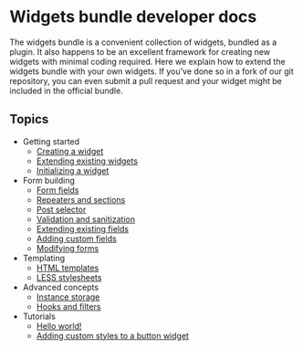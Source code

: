 # Widgets bundle developer docs

The widgets bundle is a convenient collection of widgets, bundled as a plugin. It also happens to be an excellent framework for creating new widgets with minimal coding required. Here we explain how to extend the widgets bundle with your own widgets. If you've done so in a fork of our git repository, you can even submit a pull request and your widget might be included in the official bundle.

## Topics

- Getting started
    - [Creating a widget](widgets-bundle/getting-started/creating-a-widget.md)
    - [Extending existing widgets](widgets-bundle/getting-started/extending-existing-widgets.md)
    - [Initializing a widget](widgets-bundle/getting-started/initializing-a-widget.md)
- Form building
    - [Form fields](widgets-bundle/form-building/form-fields.md)
    - [Repeaters and sections](widgets-bundle/form-building/repeaters-and-sections.md)
    - [Post selector](widgets-bundle/form-building/post-selector.md)
    - [Validation and sanitization](widgets-bundle/form-building/validation-and-sanitization.md)
    - [Extending existing fields](widgets-bundle/form-building/extending-existing-fields.md)
    - [Adding custom fields](widgets-bundle/form-building/adding-custom-fields.md)
    - [Modifying forms](widgets-bundle/form-building/modifying-forms.md)
- Templating
    - [HTML templates](widgets-bundle/templating/html-templates.md)
    - [LESS stylesheets](widgets-bundle/templating/less-stylesheets.md)
- Advanced concepts
    - [Instance storage](widgets-bundle/advanced-concepts/instance-storage.md)
    - [Hooks and filters](widgets-bundle/advanced-concepts/hooks-and-filters.md)
- Tutorials
    - [Hello world!](widgets-bundle/tutorials/hello-world.md)
    - [Adding custom styles to a button widget](widgets-bundle/tutorials/adding-custom-styles-to-a-button-widget.md)